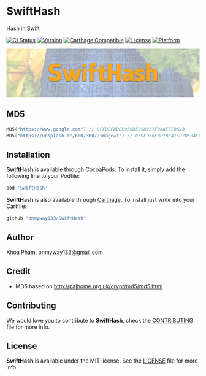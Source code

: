 # SwiftHash
Hash in Swift

[![CI Status](http://img.shields.io/travis/onmyway133/SwiftHash.svg?style=flat)](https://travis-ci.org/onmyway133/SwiftHash)
[![Version](https://img.shields.io/cocoapods/v/SwiftHash.svg?style=flat)](http://cocoadocs.org/docsets/SwiftHash)
[![Carthage Compatible](https://img.shields.io/badge/Carthage-compatible-4BC51D.svg?style=flat)](https://github.com/Carthage/Carthage)
[![License](https://img.shields.io/cocoapods/l/SwiftHash.svg?style=flat)](http://cocoadocs.org/docsets/SwiftHash)
[![Platform](https://img.shields.io/cocoapods/p/SwiftHash.svg?style=flat)](http://cocoadocs.org/docsets/SwiftHash)

![](Screenshots/Banner.png)

## MD5

```swift
MD5("https://www.google.com") // 8FFDEFBDEC956B595D257F0AAEEFD623
MD5("https://unsplash.it/600/300/?image=1") // D59E956EBB1BE415970F04EC77F4C875
```

## Installation

**SwiftHash** is available through [CocoaPods](http://cocoapods.org). To install
it, simply add the following line to your Podfile:

```ruby
pod 'SwiftHash'
```

**SwiftHash** is also available through [Carthage](https://github.com/Carthage/Carthage).
To install just write into your Cartfile:

```ruby
github "onmyway133/SwiftHash"
```

## Author

Khoa Pham, onmyway133@gmail.com

## Credit

- MD5 based on http://pajhome.org.uk/crypt/md5/md5.html

## Contributing

We would love you to contribute to **SwiftHash**, check the [CONTRIBUTING](https://github.com/onmyway133/SwiftHash/blob/master/CONTRIBUTING.md) file for more info.

## License

**SwiftHash** is available under the MIT license. See the [LICENSE](https://github.com/onmyway133/SwiftHash/blob/master/LICENSE.md) file for more info.

